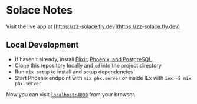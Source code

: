 # Solace Notes

Visit the live app at [https://zz-solace.fly.dev](https://zz-solace.fly.dev)

## Local Development

- If haven't already, install [Elixir](https://elixir-lang.org/install.html), [Phoenix, and PostgreSQL](https://hexdocs.pm/phoenix/installation.html).
- Clone this repository locally and `cd` into the project directory
- Run `mix setup` to install and setup dependencies
- Start Phoenix endpoint with `mix phx.server` or inside IEx with `iex -S mix phx.server`

Now you can visit [`localhost:4000`](http://localhost:4000) from your browser.
